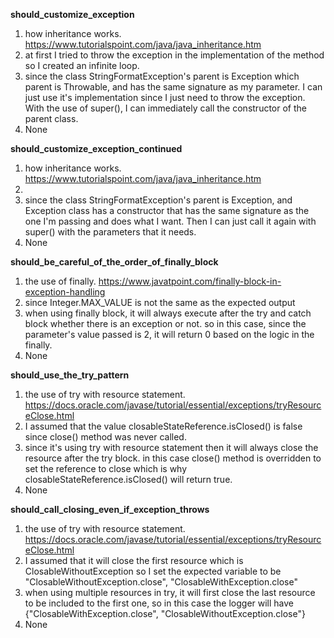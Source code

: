 **should_customize_exception**
1. how inheritance works. https://www.tutorialspoint.com/java/java_inheritance.htm
2. at first I tried to throw the exception in the implementation of the method so I created an infinite loop.
3. since the class StringFormatException's parent is Exception which parent is Throwable, and has the same signature as my parameter. I can just use it's implementation since I just need to throw the exception. With the use of super(), I can immediately call the constructor of the parent class. 
4. None

**should_customize_exception_continued**
1. how inheritance works. https://www.tutorialspoint.com/java/java_inheritance.htm
2. 
3. since the class StringFormatException's parent is Exception, and Exception class has a constructor that has the same signature as the one I'm passing and does what I want. Then I can just call it again with super() with the parameters that it needs. 
4. None

**should_be_careful_of_the_order_of_finally_block**
1. the use of finally. https://www.javatpoint.com/finally-block-in-exception-handling
2. since Integer.MAX_VALUE is not the same as the expected output
3. when using finally block, it will always execute after the try and catch block whether there is an exception or not. so in this case, since the parameter's value passed is 2, it will return 0 based on the logic in the finally.  
4. None

**should_use_the_try_pattern**
1. the use of try with resource statement. https://docs.oracle.com/javase/tutorial/essential/exceptions/tryResourceClose.html
2. I assumed that the value closableStateReference.isClosed() is false since close() method was never called.
3. since it's using try with resource statement then it will always close the resource after the try block. in this case close() method is overridden to set the reference to close which is why closableStateReference.isClosed() will return true.
4. None

**should_call_closing_even_if_exception_throws**
1. the use of try with resource statement. https://docs.oracle.com/javase/tutorial/essential/exceptions/tryResourceClose.html
2. I assumed that it will close the first resource which is ClosableWithoutException so I set the expected variable to be "ClosableWithoutException.close", "ClosableWithException.close"
3. when using multiple resources in try, it will first close the last resource to be included to the first one, so in this case the logger will have {"ClosableWithException.close", "ClosableWithoutException.close"}
4. None